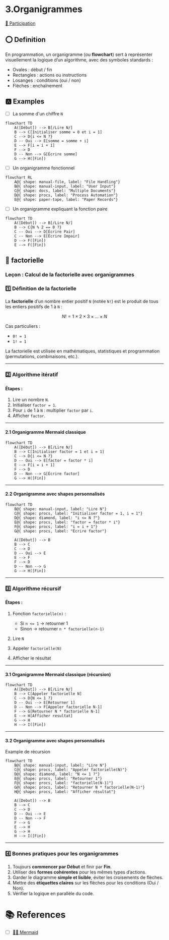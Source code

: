 # 3.Organigrammes

[:tada: Participation](.scripts/Participation.md)

## :o: Definition

En programmation, un organigramme (ou **flowchart**) sert à représenter visuellement la logique d’un algorithme, avec des symboles standards :

- Ovales : début / fin
- Rectangles : actions ou instructions
- Losanges : conditions (oui / non)
- Flèches : enchaînement

## :a: Examples

- [ ] La somme d'un chiffre `N`

```mermaid
flowchart TD
    A([Début]) --> B[/Lire N/]
    B --> C[Initialiser somme = 0 et i = 1]
    C --> D{i <= N ?}
    D -- Oui --> E[somme = somme + i]
    E --> F[i = i + 1]
    F --> D
    D -- Non --> G[Écrire somme]
    G --> H([Fin])
```

- [ ] Un organigramme fonctionnel

```mermaid
flowchart RL
    A@{ shape: manual-file, label: "File Handling"}
    B@{ shape: manual-input, label: "User Input"}
    C@{ shape: docs, label: "Multiple Documents"}
    D@{ shape: procs, label: "Process Automation"}
    E@{ shape: paper-tape, label: "Paper Records"}
```

- [ ] Un organigramme expliquant la fonction paire

```mermaid
flowchart TD
    A([Début]) --> B[/Lire N/]
    B --> C{N % 2 == 0 ?}
    C -- Oui --> D[Écrire Pair]
    C -- Non --> E[Écrire Impair]
    D --> F([Fin])
    E --> F([Fin])
```
## :abacus: factorielle

### **Leçon : Calcul de la factorielle avec organigrammes**

### 1️⃣ Définition de la factorielle

La **factorielle** d’un nombre entier positif `N` (notée `N!`) est le produit de tous les entiers positifs de 1 à `N` :

$$
N! = 1 × 2 × 3 × … × N
$$

Cas particuliers :

* `0! = 1`
* `1! = 1`

La factorielle est utilisée en mathématiques, statistiques et programmation (permutations, combinaisons, etc.).

---

### 2️⃣ Algorithme itératif

#### Étapes :

1. Lire un nombre `N`.
2. Initialiser `factor = 1`.
3. Pour `i` de 1 à `N` : multiplier `factor` par `i`.
4. Afficher `factor`.

---

#### 2.1 Organigramme Mermaid classique

```mermaid
flowchart TD
    A([Début]) --> B[/Lire N/]
    B --> C[Initialiser factor = 1 et i = 1]
    C --> D{i <= N ?}
    D -- Oui --> E[factor = factor * i]
    E --> F[i = i + 1]
    F --> D
    D -- Non --> G[Écrire factor]
    G --> H([Fin])
```

---

#### 2.2 Organigramme avec **shapes personnalisés**

```mermaid
flowchart TD
    B@{ shape: manual-input, label: "Lire N"}
    C@{ shape: procs, label: "Initialiser factor = 1, i = 1"}
    D@{ shape: diamond, label: "i <= N ?"}
    E@{ shape: procs, label: "factor = factor * i"}
    F@{ shape: procs, label: "i = i + 1"}
    G@{ shape: procs, label: "Écrire factor"}

    A([Début]) --> B
    B --> C
    C --> D
    D -- Oui --> E
    E --> F
    F --> D
    D -- Non --> G
    G --> H([Fin])
```

---

### 3️⃣ Algorithme récursif

#### Étapes :

1. Fonction `factorielle(n)` :

   * Si `n <= 1` → retourner 1
   * Sinon → retourner `n * factorielle(n-1)`
2. Lire `N`
3. Appeler `factorielle(N)`
4. Afficher le résultat

---

#### 3.1 Organigramme Mermaid classique (récursion)

```mermaid
flowchart TD
    A([Debut]) --> B[/Lire N/]
    B --> C[Appeler factorielle N]
    C --> D{N <= 1 ?}
    D -- Oui --> E[Retourner 1]
    D -- Non --> F[Appeler factorielle N-1]
    F --> G[Retourner N * factorielle N-1]
    E --> H[Afficher resultat]
    G --> H
    H --> I([Fin])
```
---

#### 3.2 Organigramme avec **shapes personnalisés**

Example de récursion

```mermaid
flowchart TD
    B@{ shape: manual-input, label: "Lire N"}
    C@{ shape: procs, label: "Appeler factorielle(N)"}
    D@{ shape: diamond, label: "N <= 1 ?"}
    E@{ shape: procs, label: "Retourner 1"}
    F@{ shape: procs, label: "factorielle(N-1)"}
    G@{ shape: procs, label: "Retourner N * factorielle(N-1)"}
    H@{ shape: procs, label: "Afficher résultat"}

    A([Debut]) --> B
    B --> C
    C --> D
    D -- Oui --> E
    D -- Non --> F
    F --> G
    E --> H
    G --> H
    H --> I([Fin])
```

---

### 4️⃣ Bonnes pratiques pour les organigrammes

1. Toujours **commencer par Début** et finir par **Fin**.
2. Utiliser des **formes cohérentes** pour les mêmes types d’actions.
3. Garder le diagramme **simple et lisible**, éviter les croisements de flèches.
4. Mettre des **étiquettes claires** sur les flèches pour les conditions (Oui / Non).
5. Vérifier la logique en parallèle du code.

# :books: References

- [ ] [:mermaid: Mermaid](https://mermaid.js.org)
